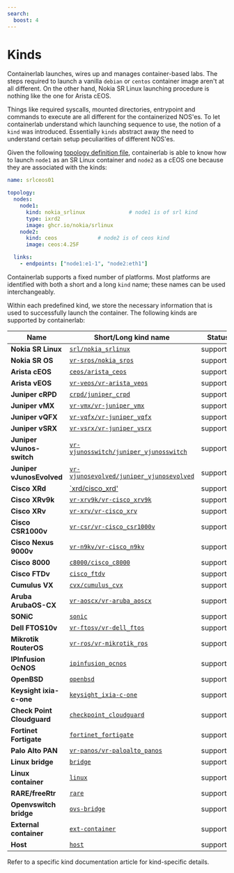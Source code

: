 ```yaml
---
search:
  boost: 4
---
```

# Kinds

Containerlab launches, wires up and manages container-based labs. The steps required to launch a vanilla `debian` or `centos` container image aren't at all different. On the other hand, Nokia SR Linux launching procedure is nothing like the one for Arista cEOS.

Things like required syscalls, mounted directories, entrypoint and commands to execute are all different for the containerized NOS'es. To let containerlab understand which launching sequence to use, the notion of a `kind` was introduced. Essentially `kinds` abstract away the need to understand certain setup peculiarities of different NOS'es.

Given the following [topology definition file](../topo-def-file.md), containerlab is able to know how to launch `node1` as an SR Linux container and `node2` as a cEOS one because they are associated with the kinds:

```yaml
name: srlceos01

topology:
  nodes:
    node1:
      kind: nokia_srlinux              # node1 is of srl kind
      type: ixrd2
      image: ghcr.io/nokia/srlinux
    node2:
      kind: ceos             # node2 is of ceos kind
      image: ceos:4.25F

  links:
    - endpoints: ["node1:e1-1", "node2:eth1"]
```

Containerlab supports a fixed number of platforms. Most platforms are identified with both a short and a long `kind` name; these names can be used interchangeably.

Within each predefined kind, we store the necessary information that is used to successfully launch the container. The following kinds are supported by containerlab:

| Name                       | Short/Long kind name                                            | Status    | Packaging |
| -------------------------- | --------------------------------------------------------------- | --------- | :-------: |
| **Nokia SR Linux**         | [`srl/nokia_srlinux`](srl.md)                                   | supported | container |
| **Nokia SR OS**            | [`vr-sros/nokia_sros`](vr-sros.md)                              | supported |    VM     |
| **Arista cEOS**            | [`ceos/arista_ceos`](ceos.md)                                   | supported | container |
| **Arista vEOS**            | [`vr-veos/vr-arista_veos`](vr-veos.md)                          | supported |    VM     |
| **Juniper cRPD**           | [`crpd/juniper_crpd`](crpd.md)                                  | supported | container |
| **Juniper vMX**            | [`vr-vmx/vr-juniper_vmx`](vr-vmx.md)                            | supported |    VM     |
| **Juniper vQFX**           | [`vr-vqfx/vr-juniper_vqfx`](vr-vqfx.md)                         | supported |    VM     |
| **Juniper vSRX**           | [`vr-vsrx/vr-juniper_vsrx`](vr-vsrx.md)                         | supported |    VM     |
| **Juniper vJunos-switch**  | [`vr-vjunosswitch/juniper_vjunosswitch`](vr-vjunosswitch.md)    | supported |    VM     |
| **Juniper vJunosEvolved**  | [`vr-vjunosevolved/juniper_vjunosevolved`](vr-vjunosevolved.md) | supported |    VM     |
| **Cisco XRd**              | [`xrd/cisco_xrd'](xrd.md)                                       | supported | container |
| **Cisco XRv9k**            | [`vr-xrv9k/vr-cisco_xrv9k`](vr-xrv9k.md)                        | supported |    VM     |
| **Cisco XRv**              | [`vr-xrv/vr-cisco_xrv`](vr-xrv.md)                              | supported |    VM     |
| **Cisco CSR1000v**         | [`vr-csr/vr-cisco_csr1000v`](vr-csr.md)                         | supported |    VM     |
| **Cisco Nexus 9000v**      | [`vr-n9kv/vr-cisco_n9kv`](vr-n9kv.md)                           | supported |    VM     |
| **Cisco 8000**             | [`c8000/cisco_c8000`](c8000.md)                                 | supported |    VM+    |
| **Cisco FTDv**             | [`cisco_ftdv`](vr-ftdv.md)                                      | supported |    VM     |
| **Cumulus VX**             | [`cvx/cumulus_cvx`](cvx.md)                                     | supported | container |
| **Aruba ArubaOS-CX**       | [`vr-aoscx/vr-aruba_aoscx`](vr-aoscx.md)                        | supported |    VM     |
| **SONiC**                  | [`sonic`](sonic-vs.md)                                          | supported | container |
| **Dell FTOS10v**           | [`vr-ftosv/vr-dell_ftos`](vr-ftosv.md)                          | supported |    VM     |
| **Mikrotik RouterOS**      | [`vr-ros/vr-mikrotik_ros`](vr-ros.md)                           | supported |    VM     |
| **IPInfusion OcNOS**       | [`ipinfusion_ocnos`](ipinfusion-ocnos.md)                       | supported |    VM     |
| **OpenBSD**                | [`openbsd`](openbsd.md)                                         | supported |    VM     |
| **Keysight ixia-c-one**    | [`keysight_ixia-c-one`](keysight_ixia-c-one.md)                 | supported | container |
| **Check Point Cloudguard** | [`checkpoint_cloudguard`](checkpoint_cloudguard.md)             | supported |    VM     |
| **Fortinet Fortigate**     | [`fortinet_fortigate`](fortinet_fortigate.md)                   | supported |    VM     |
| **Palo Alto PAN**          | [`vr-panos/vr-paloalto_panos`](vr-pan.md)                       | supported |    VM     |
| **Linux bridge**           | [`bridge`](bridge.md)                                           | supported |    N/A    |
| **Linux container**        | [`linux`](linux.md)                                             | supported | container |
| **RARE/freeRtr**           | [`rare`](rare-freertr.md)                                       | supported | container |
| **Openvswitch bridge**     | [`ovs-bridge`](ovs-bridge.md)                                   | supported |    N/A    |
| **External container**     | [`ext-container`](ext-container.md)                             | supported | container |
| **Host**                   | [`host`](host.md)                                               | supported |    N/A    |

Refer to a specific kind documentation article for kind-specific details.
